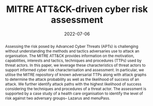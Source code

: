 ---
title: "MITRE ATT&CK-driven cyber risk assessment"
abstract: "Assessing the risk posed by Advanced Cyber Threats (APTs) is challenging without understanding the methods and tactics adversaries use to attack an organisation. The MITRE ATT&CK provides information on the motivation, capabilities, interests and tactics, techniques and procedures (TTPs) used by threat actors. In this paper, we leverage these characteristics of threat actors to support informed cyber risk characterisation and assessment. In particular, we utilise the MITRE repository of known adversarial TTPs along with attack graphs to determine the attack probability as well as the likelihood of success of an attack. We further identify attack paths with the highest likelihood of success considering the techniques and procedures of a threat actor. The assessment is supported by a case study of a health care organisation to identify the level of risk against two adversary groups– Lazarus and menuPass."
collection: publications
permalink: /publication/ahmed2022mitre
date: 2022-07-06
venue: 'Proceedings of the 16th International Conference on Availability, Reliability and Security (ARES 2022)'
paperurl: '/files/pdf/papers/ahmed2022mitre.pdf'
link: 'https://doi.org/10.1145/3538969.3544420'
citation: 'Mohamed G Ahmed, Sakshyam Panda, Emmanouil Panaousis, Christos Xenakis (2022). 
	&quot;MITRE ATT&CK-driven cyber risk assessment.&quot;
	<i>Proceedings of the 16th International Conference on Availability, Reliability and Security</i>.<br> 
	<span style="color:#2979ab;">(CORE2021 Ranking: B)</span>'
---